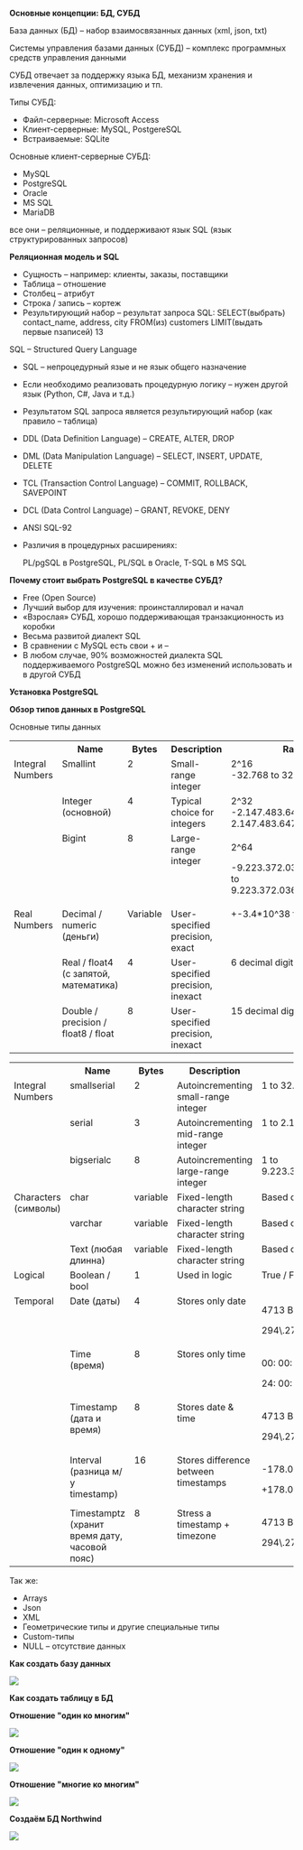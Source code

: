 ﻿**Основные концепции: БД, СУБД**

База данных (БД) – набор взаимосвязанных данных (xml, json, txt)

Системы управления базами данных (СУБД) – комплекс программных средств управления данными

СУБД отвечает за поддержку языка БД, механизм хранения и извлечения данных, оптимизацию и тп.

Типы СУБД:

- Файл-серверные: Microsoft Access
- Клиент-серверные: MySQL, PostgereSQL
- Встраиваемые: SQLite

Основные клиент-серверные СУБД: 

- MySQL
- PostgreSQL
- Oracle
- MS SQL
- MariaDB

все они – реляционные, и поддерживают язык SQL (язык структурированных запросов)

**Реляционная модель и SQL**

- Сущность – например: клиенты, заказы, поставщики
- Таблица – отношение
- Столбец – атрибут
- Строка / запись – кортеж
- Результирующий набор – результат запроса SQL: SELECT(выбрать) contact\_name, address, city FROM(из) customers LIMIT(выдать первые nзаписей) 13

SQL – Structured Query Language

- SQL – непроцедурный язые и не язык общего назначение
- Если необходимо реализовать процедурную логику – нужен другой язык (Python, C#, Java и т.д.)
- Результатом SQL запроса является результирующий набор (как правило – таблица)
- DDL (Data Definition Language) – CREATE, ALTER, DROP
- DML (Data Manipulation Language) – SELECT, INSERT, UPDATE, DELETE
- TCL (Transaction Control Language) – COMMIT, ROLLBACK, SAVEPOINT
- DCL (Data Control Language) – GRANT, REVOKE, DENY
- ANSI SQL-92
- Различия в процедурных расширениях:

  PL/pgSQL в PostgreSQL, PL/SQL в Oracle, T-SQL в MS SQL

**Почему стоит выбрать PostgreSQL в качестве СУБД?**

- Free (Open Source)
- Лучший выбор для изучения: проинсталлировал и начал
- «Взрослая» СУБД, хорошо поддерживающая транзакционность из коробки
- Весьма развитой диалект SQL
- В сравнении с MySQL есть свои + и –
- В любом случае, 90% возможностей диалекта SQL поддерживаемого PostgreSQL можно без изменений использовать и в другой СУБД

**Установка PostgreSQL**

**Обзор типов данных в PostgreSQL**

Основные типы данных

<table><tr><th valign="top"></th><th valign="top">Name</th><th valign="top">Bytes</th><th valign="top">Description</th><th valign="top">Range</th></tr>
<tr><td rowspan="3" valign="top">Integral Numbers</td><td valign="top">Smallint</td><td valign="top">2</td><td valign="top">Small-range integer</td><td valign="top">2^16<br>-32.768 to 32.767</td></tr>
<tr><td valign="top">Integer (основной)</td><td valign="top">4</td><td valign="top">Typical choice for integers</td><td valign="top">2^32<br>-2.147.483.648 to 2.147.483.647</td></tr>
<tr><td valign="top">Bigint</td><td valign="top">8</td><td valign="top">Large-range integer</td><td valign="top"><p>2^64</p><p>-9.223.372.036.854.775.808 to 9.223.372.036.854.775.807</p></td></tr>
<tr><td rowspan="3" valign="top">Real Numbers</td><td valign="top">Decimal / numeric (деньги)</td><td valign="top">Variable</td><td valign="top">User-specified precision, exact</td><td valign="top">+-3.4*10^38 to 3.4*10^38</td></tr>
<tr><td valign="top">Real / float4 (с запятой, математика)</td><td valign="top">4</td><td valign="top">User-specified precision, inexact</td><td valign="top">6 decimal digits precision</td></tr>
<tr><td valign="top">Double / precision / float8 / float</td><td valign="top">8</td><td valign="top">User-specified precision, inexact</td><td valign="top">15 decimal digits precision</td></tr>
</table>


<table><tr><th valign="top"></th><th valign="top">Name</th><th valign="top">Bytes</th><th valign="top">Description</th><th valign="top">Range</th></tr>
<tr><td rowspan="3" valign="top">Integral Numbers</td><td valign="top">smallserial</td><td valign="top">2</td><td valign="top">Autoincrementing small-range integer</td><td valign="top">1 to 32.767</td></tr>
<tr><td valign="top">serial</td><td valign="top">3</td><td valign="top">Autoincrementing mid-range integer</td><td valign="top">1 to 2.147.483.647</td></tr>
<tr><td valign="top">bigserialc</td><td valign="top">8</td><td valign="top">Autoincrementing large-range integer</td><td valign="top">1 to 9.223.372.036.854.775.807</td></tr>
<tr><td rowspan="3" valign="top">Characters (cимволы)</td><td valign="top">char</td><td valign="top">variable</td><td valign="top">Fixed-length character string</td><td valign="top">Based on encoding</td></tr>
<tr><td valign="top">varchar </td><td valign="top">variable</td><td valign="top">Fixed-length character string</td><td valign="top">Based on encoding</td></tr>
<tr><td valign="top">Text (любая длинна)</td><td valign="top">variable</td><td valign="top">Fixed-length character string</td><td valign="top">Based on encoding</td></tr>
<tr><td valign="top">Logical</td><td valign="top">Boolean / bool</td><td valign="top">1</td><td valign="top">Used in logic</td><td valign="top">True / False</td></tr>
<tr><td rowspan="5" valign="top">Temporal</td><td valign="top">Date (даты)</td><td valign="top">4</td><td valign="top">Stores only date</td><td valign="top"><p>4713 B. C.</p><p>294\.276 AD</p></td></tr>
<tr><td valign="top">Time (время)</td><td valign="top">8</td><td valign="top">Stores only time</td><td valign="top"><p>00: 00: 00</p><p>24: 00: 00</p></td></tr>
<tr><td valign="top">Timestamp (дата и время)</td><td valign="top">8</td><td valign="top">Stores date & time</td><td valign="top"><p>4713 B. C.</p><p>294\.276 AD</p></td></tr>
<tr><td valign="top">Interval (разница м/у timestamp)</td><td valign="top">16</td><td valign="top">Stores difference between timestamps</td><td valign="top"><p>-178.000.000</p><p>+178.000.000</p></td></tr>
<tr><td valign="top">Timestamptz (хранит время дату, часовой пояс)</td><td valign="top">8</td><td valign="top">Stress a timestamp + timezone</td><td valign="top"><p>4713 B. C.</p><p>294\.276 AD +tz</p></td></tr>
</table>

Так же:

- Arrays
- Json
- XML
- Геометрические типы и другие специальные типы
- Custom-типы
- NULL – отсутствие данных

**Как создать базу данных**

![](pc1.png)

**Как создать таблицу в БД**

**Отношение "один ко многим"**

![](pc2.png)

**Отношение "один к одному"** 

![](pc3.png)

**Отношение "многие ко многим"**

![](pc4.png)

**Создаём БД Northwind**

![](pc5.png)

